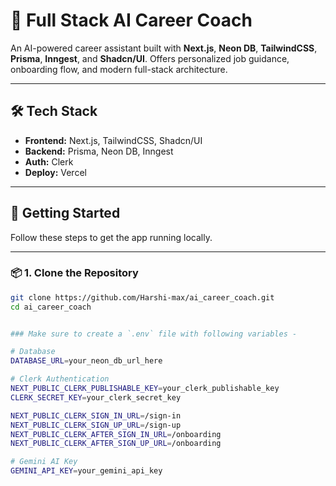 # 💼 Full Stack AI Career Coach

An AI-powered career assistant built with **Next.js**, **Neon DB**, **TailwindCSS**, **Prisma**, **Inngest**, and **Shadcn/UI**. Offers personalized job guidance, onboarding flow, and modern full-stack architecture.

---

## 🛠 Tech Stack

- **Frontend:** Next.js, TailwindCSS, Shadcn/UI
- **Backend:** Prisma, Neon DB, Inngest
- **Auth:** Clerk
- **Deploy:** Vercel

---

## 🚀 Getting Started

Follow these steps to get the app running locally.

---

### 📦 1. Clone the Repository

```bash
git clone https://github.com/Harshi-max/ai_career_coach.git
cd ai_career_coach


### Make sure to create a `.env` file with following variables -

# Database
DATABASE_URL=your_neon_db_url_here

# Clerk Authentication
NEXT_PUBLIC_CLERK_PUBLISHABLE_KEY=your_clerk_publishable_key
CLERK_SECRET_KEY=your_clerk_secret_key

NEXT_PUBLIC_CLERK_SIGN_IN_URL=/sign-in
NEXT_PUBLIC_CLERK_SIGN_UP_URL=/sign-up
NEXT_PUBLIC_CLERK_AFTER_SIGN_IN_URL=/onboarding
NEXT_PUBLIC_CLERK_AFTER_SIGN_UP_URL=/onboarding

# Gemini AI Key
GEMINI_API_KEY=your_gemini_api_key

